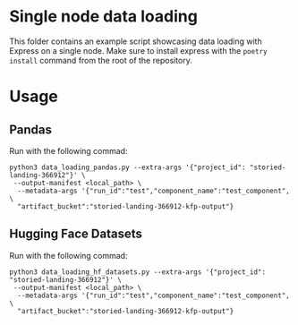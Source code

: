 # Single node data loading

This folder contains an example script showcasing data loading with Express on a single node. Make sure to install express
with the `poetry install` command from the root of the repository.

# Usage

## Pandas

Run with the following commad:

```
python3 data_loading_pandas.py --extra-args '{"project_id": "storied-landing-366912"}' \
 --output-manifest <local_path> \
  --metadata-args '{"run_id":"test","component_name":"test_component", \
  "artifact_bucket":"storied-landing-366912-kfp-output"}
```

## Hugging Face Datasets

Run with the following commad:

```
python3 data_loading_hf_datasets.py --extra-args '{"project_id": "storied-landing-366912"}' \
 --output-manifest <local_path> \
  --metadata-args '{"run_id":"test","component_name":"test_component", \
  "artifact_bucket":"storied-landing-366912-kfp-output"}
```